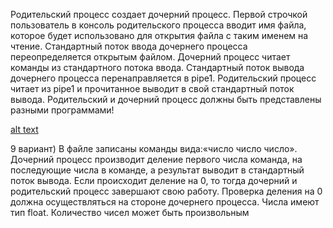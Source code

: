 
Родительский процесс создает дочерний процесс. Первой строчкой пользователь в консоль 
родительского процесса вводит имя файла, которое будет использовано для открытия файла с 
таким именем на чтение. Стандартный поток ввода дочернего процесса переопределяется 
открытым файлом. Дочерний процесс читает команды из стандартного потока ввода. 
Стандартный поток вывода дочернего процесса перенаправляется в pipe1. Родительский процесс 
читает из pipe1 и прочитанное выводит в свой стандартный поток вывода. Родительский и 
дочерний процесс должны быть представлены разными программами!

[alt text](image.png)

9 вариант) В файле записаны команды вида:«число число число<endline>». Дочерний процесс 
производит деление первого числа команда, на последующие числа в команде, а результат 
выводит в стандартный поток вывода. Если происходит деление на 0, то тогда дочерний и 
родительский процесс завершают свою работу. Проверка деления на 0 должна осуществляться на 
стороне дочернего процесса. Числа имеют тип float. Количество чисел может быть произвольным